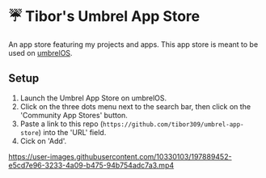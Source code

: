 # ☔ Tibor's Umbrel App Store
An app store featuring my projects and apps. This app store is meant to be used on [umbrelOS][umbrel]. 

## Setup
1. Launch the Umbrel App Store on umbrelOS.
2. Click on the three dots menu next to the search bar, then click on the 'Community App Stores' button.
3. Paste a link to this repo (`https://github.com/tibor309/umbrel-app-store`) into the 'URL' field.
4. Cick on 'Add'.

https://user-images.githubusercontent.com/10330103/197889452-e5cd7e96-3233-4a09-b475-94b754adc7a3.mp4


[umbrel]: https://umbrel.com/umbrelos
